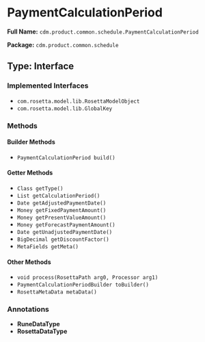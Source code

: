 # PaymentCalculationPeriod

**Full Name:** `cdm.product.common.schedule.PaymentCalculationPeriod`

**Package:** `cdm.product.common.schedule`

## Type: Interface

### Implemented Interfaces

- `com.rosetta.model.lib.RosettaModelObject`
- `com.rosetta.model.lib.GlobalKey`

### Methods

#### Builder Methods

- `PaymentCalculationPeriod build()`

#### Getter Methods

- `Class getType()`
- `List getCalculationPeriod()`
- `Date getAdjustedPaymentDate()`
- `Money getFixedPaymentAmount()`
- `Money getPresentValueAmount()`
- `Money getForecastPaymentAmount()`
- `Date getUnadjustedPaymentDate()`
- `BigDecimal getDiscountFactor()`
- `MetaFields getMeta()`

#### Other Methods

- `void process(RosettaPath arg0, Processor arg1)`
- `PaymentCalculationPeriodBuilder toBuilder()`
- `RosettaMetaData metaData()`

### Annotations

- **RuneDataType**
- **RosettaDataType**

